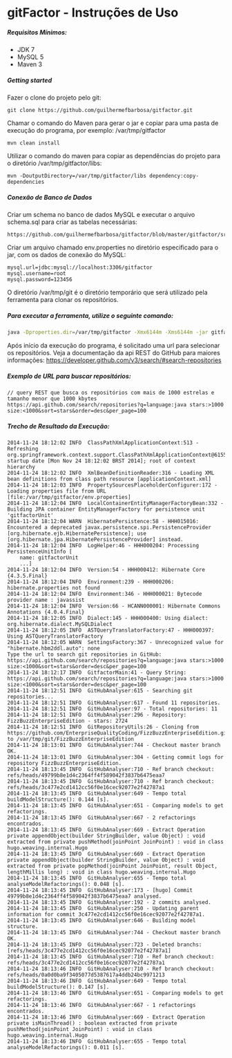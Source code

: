 gitFactor - Instruções de Uso
=========

##### Requisitos Mínimos:

* JDK 7
* MySQL 5
* Maven 3

##### Getting started

Fazer o clone do projeto pelo git:

```
git clone https://github.com/guilhermefbarbosa/gitfactor.git
```

Chamar o comando do Maven para gerar o jar e copiar para uma pasta de execução do programa, por exemplo: /var/tmp/gitfactor

```
mvn clean install
```

Utilizar o comando do maven para copiar as dependências do projeto para o diretório /var/tmp/gitfactor/libs:

```
mvn -DoutputDirectory=/var/tmp/gitfactor/libs dependency:copy-dependencies
```

##### Conexão de Banco de Dados

Criar um schema no banco de dados MySQL e executar o arquivo schema.sql para criar as tabelas necessárias:

```
https://github.com/guilhermefbarbosa/gitfactor/blob/master/gitfactor/src/main/resources/schema.sql
```

Criar um arquivo chamado env.properties no diretório especificado para o jar, com os dados de conexão do MySQL:

```
mysql.url=jdbc:mysql://localhost:3306/gitfactor
mysql.username=root
mysql.password=123456
```

O diretório /var/tmp/git é o diretório temporário que será utilizado pela ferramenta para clonar os repositórios.

##### Para executar a ferramenta, utilize o seguinte comando:

```bash
java -Dproperties.dir=/var/tmp/gitfactor -Xmx6144m -Xms6144m -jar gitfactor.jar /var/tmp/git
```

Após início da execução do programa, é solicitado uma url para selecionar os repositórios.
Veja a documentação da api REST do GitHub para maiores informações: https://developer.github.com/v3/search/#search-repositories

##### Exemplo de URL para buscar repositórios:

```
// query REST que busca os repositórios com mais de 1000 estrelas e tamanho menor que 1000 kbytes
https://api.github.com/search/repositories?q=language:java stars:>1000 size:<1000&sort=stars&order=desc&per_page=100
```

##### Trecho de Resultado da Execução:

```
2014-11-24 18:12:02 INFO  ClassPathXmlApplicationContext:513 - Refreshing org.springframework.context.support.ClassPathXmlApplicationContext@6155b814: startup date [Mon Nov 24 18:12:02 BRST 2014]; root of context hierarchy
2014-11-24 18:12:02 INFO  XmlBeanDefinitionReader:316 - Loading XML bean definitions from class path resource [applicationContext.xml]
2014-11-24 18:12:03 INFO  PropertySourcesPlaceholderConfigurer:172 - Loading properties file from URL [file:/var/tmp/gitfactor/env.properties]
2014-11-24 18:12:04 INFO  LocalContainerEntityManagerFactoryBean:332 - Building JPA container EntityManagerFactory for persistence unit 'gitfactorUnit'
2014-11-24 18:12:04 WARN  HibernatePersistence:58 - HHH015016: Encountered a deprecated javax.persistence.spi.PersistenceProvider [org.hibernate.ejb.HibernatePersistence]; use [org.hibernate.jpa.HibernatePersistenceProvider] instead.
2014-11-24 18:12:04 INFO  LogHelper:46 - HHH000204: Processing PersistenceUnitInfo [
	name: gitfactorUnit
	...]
2014-11-24 18:12:04 INFO  Version:54 - HHH000412: Hibernate Core {4.3.5.Final}
2014-11-24 18:12:04 INFO  Environment:239 - HHH000206: hibernate.properties not found
2014-11-24 18:12:04 INFO  Environment:346 - HHH000021: Bytecode provider name : javassist
2014-11-24 18:12:04 INFO  Version:66 - HCANN000001: Hibernate Commons Annotations {4.0.4.Final}
2014-11-24 18:12:05 INFO  Dialect:145 - HHH000400: Using dialect: org.hibernate.dialect.MySQLDialect
2014-11-24 18:12:05 INFO  ASTQueryTranslatorFactory:47 - HHH000397: Using ASTQueryTranslatorFactory
2014-11-24 18:12:05 WARN  SettingsFactory:367 - Unrecognized value for "hibernate.hbm2ddl.auto": none
Type the url to search git repositories in GitHub:
https://api.github.com/search/repositories?q=language:java stars:>1000 size:<1000&sort=stars&order=desc&per_page=100
2014-11-24 18:12:17 INFO  GitfactorMain:41 - Query String: https://api.github.com/search/repositories?q=language:java stars:>1000 size:<1000&sort=stars&order=desc&per_page=100
2014-11-24 18:12:51 INFO  GitHubAnalyser:615 - Searching git repositories...
2014-11-24 18:12:51 INFO  GitHubAnalyser:617 - Found 11 repositories.
2014-11-24 18:12:51 INFO  GitHubAnalyser:97 - Total repositories: 11
2014-11-24 18:12:51 INFO  GitHubAnalyser:296 - Repository: FizzBuzzEnterpriseEdition - stars: 2724
2014-11-24 18:12:51 INFO  GitRepositoryUtils:26 - Cloning from https://github.com/EnterpriseQualityCoding/FizzBuzzEnterpriseEdition.git to /var/tmp/git/FizzBuzzEnterpriseEdition
2014-11-24 18:13:01 INFO  GitHubAnalyser:744 - Checkout master branch OK.
2014-11-24 18:13:01 INFO  GitHubAnalyser:304 - Getting commit logs for repository FizzBuzzEnterpriseEdition.
2014-11-24 18:13:45 INFO  GitHubAnalyser:710 - Ref branch checkout: refs/heads/49799b8e1d4c2364ff4f589042f3837b6475eaa7
2014-11-24 18:13:45 INFO  GitHubAnalyser:710 - Ref branch checkout: refs/heads/3c477e2cd1412cc56f0e16cec92077e2f42787a1
2014-11-24 18:13:45 INFO  GitHubAnalyser:649 - Tempo total buildModelStructure(): 0.144 [s].
2014-11-24 18:13:45 INFO  GitHubAnalyser:651 - Comparing models to get refactorings.
2014-11-24 18:13:45 INFO  GitHubAnalyser:667 - 2 refactorings encontrados.
2014-11-24 18:13:45 INFO  GitHubAnalyser:669 - Extract Operation	private appendObject(builder StringBuilder, value Object) : void extracted from private pushMethod(joinPoint JoinPoint) : void in class hugo.weaving.internal.Hugo
2014-11-24 18:13:45 INFO  GitHubAnalyser:669 - Extract Operation	private appendObject(builder StringBuilder, value Object) : void extracted from private popMethod(joinPoint JoinPoint, result Object, lengthMillis long) : void in class hugo.weaving.internal.Hugo
2014-11-24 18:13:45 INFO  GitHubAnalyser:655 - Tempo total analyseModelRefactorings(): 0.048 [s].
2014-11-24 18:13:45 INFO  GitHubAnalyser:173 - [hugo] Commit 49799b8e1d4c2364ff4f589042f3837b6475eaa7 analysed.
2014-11-24 18:13:45 INFO  GitHubAnalyser:192 - 2 commits analysed.
2014-11-24 18:13:45 INFO  GitHubAnalyser:250 - Updating parent information for commit 3c477e2cd1412cc56f0e16cec92077e2f42787a1.
2014-11-24 18:13:45 INFO  GitHubAnalyser:646 - Building model structure.
2014-11-24 18:13:45 INFO  GitHubAnalyser:744 - Checkout master branch OK.
2014-11-24 18:13:45 INFO  GitHubAnalyser:723 - Deleted branchs: [refs/heads/3c477e2cd1412cc56f0e16cec92077e2f42787a1]
2014-11-24 18:13:45 INFO  GitHubAnalyser:710 - Ref branch checkout: refs/heads/3c477e2cd1412cc56f0e16cec92077e2f42787a1
2014-11-24 18:13:46 INFO  GitHubAnalyser:710 - Ref branch checkout: refs/heads/0a0d0ba9f3405077d5387617a4ddb24bc9971213
2014-11-24 18:13:46 INFO  GitHubAnalyser:649 - Tempo total buildModelStructure(): 0.147 [s].
2014-11-24 18:13:46 INFO  GitHubAnalyser:651 - Comparing models to get refactorings.
2014-11-24 18:13:46 INFO  GitHubAnalyser:667 - 1 refactorings encontrados.
2014-11-24 18:13:46 INFO  GitHubAnalyser:669 - Extract Operation	private isMainThread() : boolean extracted from private pushMethod(joinPoint JoinPoint) : void in class hugo.weaving.internal.Hugo
2014-11-24 18:13:46 INFO  GitHubAnalyser:655 - Tempo total analyseModelRefactorings(): 0.011 [s].
```
